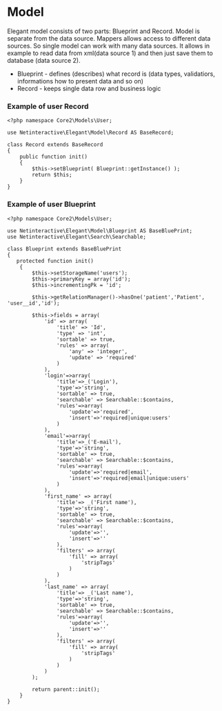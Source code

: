 # Model

Elegant model consists of two parts: Blueprint and Record. Model is separate from the data source. Mappers allows access to different data sources.
So single model can work with many data sources. It allows in example to read data from xml(data source 1)  and then just save them to database (data source 2).

* Blueprint - defines (describes) what record is (data types, validatiors, informations how to present data and so on)
* Record - keeps single data row and business logic

### Example of user Record
    <?php namespace Core2\Models\User;

    use Netinteractive\Elegant\Model\Record AS BaseRecord;

    class Record extends BaseRecord
    {
        public function init()
        {
            $this->setBlueprint( Blueprint::getInstance() );
            return $this;
        }
    }



### Example of user Blueprint
    <?php namespace Core2\Models\User;

    use Netinteractive\Elegant\Model\Blueprint AS BaseBluePrint;
    use Netinteractive\Elegant\Search\Searchable;

    class Blueprint extends BaseBluePrint
    {
       protected function init()
        {
            $this->setStorageName('users');
            $this->primaryKey = array('id');
            $this->incrementingPk = 'id';

            $this->getRelationManager()->hasOne('patient','Patient', 'user__id','id');

            $this->fields = array(
                'id' => array(
                    'title' => 'Id',
                    'type' => 'int',
                    'sortable' => true,
                    'rules' => array(
                        'any' => 'integer',
                        'update' => 'required'
                    )
                ),
                'login'=>array(
                    'title'=>_('Login'),
                    'type'=>'string',
                    'sortable' => true,
                    'searchable' => Searchable::$contains,
                    'rules'=>array(
                        'update'=>'required',
                        'insert'=>'required|unique:users'
                    )
                ),
                'email'=>array(
                    'title'=>_('E-mail'),
                    'type'=>'string',
                    'sortable' => true,
                    'searchable' => Searchable::$contains,
                    'rules'=>array(
                        'update'=>'required|email',
                        'insert'=>'required|email|unique:users'
                    )
                ),
                'first_name' => array(
                    'title'=> _('First name'),
                    'type'=>'string',
                    'sortable' => true,
                    'searchable' => Searchable::$contains,
                    'rules'=>array(
                        'update'=>'',
                        'insert'=>''
                    ),
                    'filters' => array(
                        'fill' => array(
                            'stripTags'
                        )
                    )
                ),
                'last_name' => array(
                    'title'=> _('Last name'),
                    'type'=>'string',
                    'sortable' => true,
                    'searchable' => Searchable::$contains,
                    'rules'=>array(
                        'update'=>'',
                        'insert'=>''
                    ),
                    'filters' => array(
                        'fill' => array(
                            'stripTags'
                        )
                    )
                )
            );

            return parent::init();
        }
    }